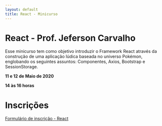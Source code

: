 ```yaml
---
layout: default
title: React - Minicurso
---
```


# React - Prof. Jeferson Carvalho

Esse minicurso tem como objetivo introduzir o Framework React através da construção de uma aplicação lúdica baseada no universo Pokémon, englobando os seguintes assuntos: Componentes, Axios, Bootstrap e SessionStorage.


<i class="fa fa-calendar-check-o" aria-hidden="true" style="color: #159957"></i> **11 e 12 de Maio de 2020**

<i class="fa fa-clock-o" aria-hidden="true" style="color: #159957"></i> **14 às 16 horas**

# Inscrições

[Formulário de inscrição - React](https://bit.ly/2YHpOHa)